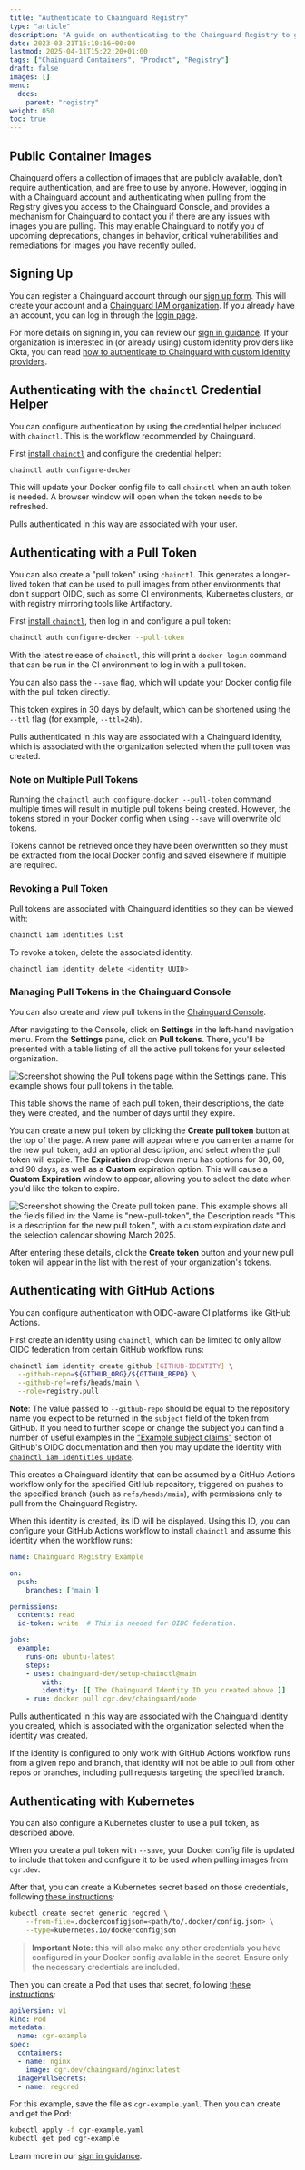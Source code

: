 ```yaml
---
title: "Authenticate to Chainguard Registry"
type: "article"
description: "A guide on authenticating to the Chainguard Registry to get container images"
date: 2023-03-21T15:10:16+00:00
lastmod: 2025-04-11T15:22:20+01:00
tags: ["Chainguard Containers", "Product", "Registry"]
draft: false
images: []
menu:
  docs:
    parent: "registry"
weight: 050
toc: true
---
```


## Public Container Images

Chainguard offers a collection of images that are publicly available, don't require authentication, and are free to use by anyone. However, logging in with a Chainguard account and authenticating when pulling from the Registry gives you access to the Chainguard Console, and provides a mechanism for Chainguard to contact you if there are any issues with images you are pulling. This may enable Chainguard to notify you of upcoming deprecations, changes in behavior, critical vulnerabilities and remediations for images you have recently pulled.

## Signing Up

You can register a Chainguard account through our [sign up form](https://console.chainguard.dev/auth/login?utm_source=cg-academy&utm_medium=referral&utm_campaign=dev-enablement). This will create your account and a [Chainguard IAM organization](/chainguard/administration/iam-organizations/overview-of-chainguard-iam-model/). If you already have an account, you can log in through the [login page](https://console.chainguard.dev/auth/login?utm_source=cg-academy&utm_medium=referral&utm_campaign=dev-enablement).

For more details on signing in, you can review our [sign in guidance](/chainguard/administration/iam-organizations/how-to-manage-iam-organizations-in-chainguard/#logging-in). If your organization is interested in (or already using) custom identity providers like Okta, you can read [how to authenticate to Chainguard with custom identity providers](/chainguard/administration/custom-idps/custom-idps/).

## Authenticating with the `chainctl` Credential Helper

You can configure authentication by using the credential helper included with `chainctl`. This is the workflow recommended by Chainguard.

First [install `chainctl`](/chainguard/administration/how-to-install-chainctl) and configure the credential helper:

```sh
chainctl auth configure-docker
```

This will update your Docker config file to call `chainctl` when an auth token is needed. A browser window will open when the token needs to be refreshed.

Pulls authenticated in this way are associated with your user.

## Authenticating with a Pull Token

You can also create a "pull token" using `chainctl`. This generates a longer-lived token that can be used to pull images from other environments that don't support OIDC, such as some CI environments, Kubernetes clusters, or with registry mirroring tools like Artifactory.

First [install `chainctl`](/chainguard/administration/how-to-install-chainctl/), then log in and configure a pull token:

```sh
chainctl auth configure-docker --pull-token
```

With the latest release of `chainctl`, this will print a `docker login` command that can be run in the CI environment to log in with a pull token.

You can also pass the `--save` flag, which will update your Docker config file with the pull token directly.

This token expires in 30 days by default, which can be shortened using the `--ttl` flag (for example, `--ttl=24h`).

Pulls authenticated in this way are associated with a Chainguard identity, which is associated with the organization selected when the pull token was created.

### Note on Multiple Pull Tokens

Running the `chainctl auth configure-docker --pull-token` command multiple times will result in multiple pull tokens being created. However, the tokens stored in your Docker config when using `--save` will overwrite old tokens.

Tokens cannot be retrieved once they have been overwritten so they must be extracted from the local Docker config and saved elsewhere if multiple are required.

### Revoking a Pull Token

Pull tokens are associated with Chainguard identities so they can be viewed with:

```sh
chainctl iam identities list
```

To revoke a token, delete the associated identity.

```sh
chainctl iam identity delete <identity UUID>
```

### Managing Pull Tokens in the Chainguard Console

You can also create and view pull tokens in the [Chainguard Console](https://console.chainguard.dev/).

After navigating to the Console, click on **Settings** in the left-hand navigation menu. From the **Settings** pane, click on **Pull tokens**. There, you'll be presented with a table listing of all the active pull tokens for your selected organization.


![Screenshot showing the Pull tokens page within the Settings pane. This example shows four pull tokens in the table.](pull-tokens-console-1.png)

This table shows the name of each pull token, their descriptions, the date they were created, and the number of days until they expire.

You can create a new pull token by clicking the **Create pull token** button at the top of the page. A new pane will appear where you can enter a name for the new pull token, add an optional description, and select when the pull token will expire. The **Expiration** drop-down menu has options for 30, 60, and 90 days, as well as a **Custom** expiration option. This will cause a **Custom Expiration** window to appear, allowing you to select the date when you'd like the token to expire.

![Screenshot showing the Create pull token pane. This example shows all the fields filled in: the Name is "new-pull-token", the Description reads "This is a description for the new pull token.", with a custom expiration date and the selection calendar showing March 2025.](pull-tokens-console-2.png)

After entering these details, click the **Create token** button and your new pull token will appear in the list with the rest of your organization's tokens.


## Authenticating with GitHub Actions

You can configure authentication with OIDC-aware CI platforms like GitHub Actions.

First create an identity using `chainctl`, which can be limited to only allow OIDC federation from certain GitHub workflow runs:

```sh
chainctl iam identity create github [GITHUB-IDENTITY] \
  --github-repo=${GITHUB_ORG}/${GITHUB_REPO} \
  --github-ref=refs/heads/main \
  --role=registry.pull
```

**Note**: The value passed to `--github-repo` should be equal to the repository name you expect to be returned in the `subject` field of the token from GitHub. If you need to further scope or change the subject you can find a number of useful examples in the ["Example subject claims"](https://docs.github.com/en/actions/deployment/security-hardening-your-deployments/about-security-hardening-with-openid-connect#example-subject-claims) section of GitHub's OIDC documentation and then you may update the identity with [`chainctl iam identities update`](/chainguard/chainctl/chainctl-docs/chainctl_iam_identities_update/).

This creates a Chainguard identity that can be assumed by a GitHub Actions workflow only for the specified GitHub repository, triggered on pushes to the specified branch (such as `refs/heads/main`), with permissions only to pull from the Chainguard Registry.

When this identity is created, its ID will be displayed. Using this ID, you can configure your GitHub Actions workflow to install `chainctl` and assume this identity when the workflow runs:

```yaml
name: Chainguard Registry Example

on:
  push:
	branches: ['main']

permissions:
  contents: read
  id-token: write  # This is needed for OIDC federation.

jobs:
  example:
	runs-on: ubuntu-latest
	steps:
  	- uses: chainguard-dev/setup-chainctl@main
    	with:
      	identity: [[ The Chainguard Identity ID you created above ]]
  	- run: docker pull cgr.dev/chainguard/node
```

Pulls authenticated in this way are associated with the Chainguard identity you created, which is associated with the organization selected when the identity was created.

If the identity is configured to only work with GitHub Actions workflow runs from a given repo and branch, that identity will not be able to pull from other repos or branches, including pull requests targeting the specified branch.

## Authenticating with Kubernetes

You can also configure a Kubernetes cluster to use a pull token, as described above.

When you create a pull token with `--save`, your Docker config file is updated to include that token and configure it to be used when pulling images from `cgr.dev`.

After that, you can create a Kubernetes secret based on those credentials, following [these instructions](https://kubernetes.io/docs/tasks/configure-pod-container/pull-image-private-registry/#registry-secret-existing-credentials):

```sh
kubectl create secret generic regcred \
	--from-file=.dockerconfigjson=<path/to/.docker/config.json> \
	--type=kubernetes.io/dockerconfigjson
```

> **Important Note:** this will also make any other credentials you have configured in your Docker config available in the secret. Ensure only the necessary credentials are included.

Then you can create a Pod that uses that secret, following [these instructions](https://kubernetes.io/docs/tasks/configure-pod-container/pull-image-private-registry/#create-a-pod-that-uses-your-secret):

```yaml
apiVersion: v1
kind: Pod
metadata:
  name: cgr-example
spec:
  containers:
  - name: nginx
	image: cgr.dev/chainguard/nginx:latest
  imagePullSecrets:
  - name: regcred
```

For this example, save the file as `cgr-example.yaml`. Then you can create and get the Pod:

```sh
kubectl apply -f cgr-example.yaml
kubectl get pod cgr-example
```

Learn more in our [sign in guidance](/chainguard/administration/iam-organizations/how-to-manage-iam-organizations-in-chainguard/#logging-in).